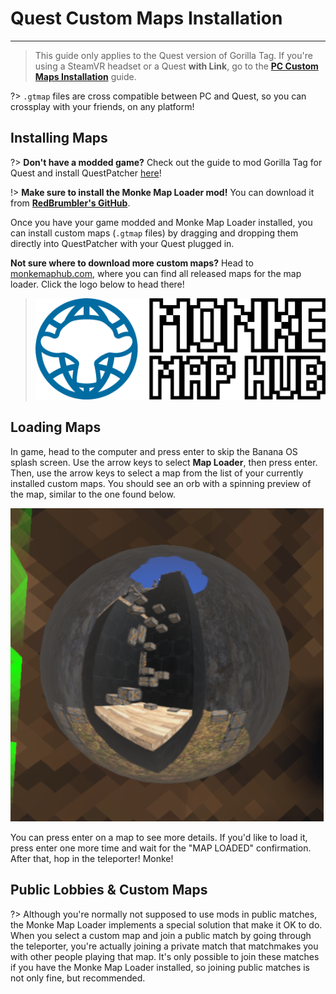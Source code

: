 # Quest Custom Maps Installation
---
>
> This guide only applies to the Quest version of Gorilla Tag.
> If you're using a SteamVR headset or a Quest **with Link**, go to the [**PC Custom Maps Installation**](pc-maploading) guide.

?> `.gtmap` files are cross compatible between PC and Quest, so you can crossplay with your friends, on any platform!

## Installing Maps
?> **Don't have a modded game?** Check out the guide to mod Gorilla Tag for Quest and install QuestPatcher [here](quest-guide)!

!> **Make sure to install the Monke Map Loader mod!** You can download it from [**RedBrumbler's GitHub**](https://github.com/RedBrumbler/MonkeMapLoader/releases/latest).

Once you have your game modded and Monke Map Loader installed, you can install custom maps (`.gtmap` files) by dragging and dropping them directly into QuestPatcher with your Quest plugged in.

**Not sure where to download more custom maps?** Head to [monkemaphub.com](https://monkemaphub.com), where you can find all released maps for the map loader. Click the logo below to head there!

> [![Monke Map Hub logo](/docs/files/MMHLOGO.png)](https://monkemaphub.com)

## Loading Maps
In game, head to the computer and press enter to skip the Banana OS splash screen. Use the arrow keys to select **Map Loader**, then press enter. Then, use the arrow keys to select a map from the list of your currently installed custom maps. You should see an orb with a spinning preview of the map, similar to the one found below.

![Orb Preview](/docs/files/orb.png)

You can press enter on a map to see more details. If you'd like to load it, press enter one more time and wait for the "MAP LOADED" confirmation. After that, hop in the teleporter! Monke!

## Public Lobbies & Custom Maps

?> Although you're normally not supposed to use mods in public matches, the Monke Map Loader implements a special solution that make it OK to do.
When you select a custom map and join a public match by going through the teleporter, you're actually joining a private match that matchmakes you with other people playing that map.
It's only possible to join these matches if you have the Monke Map Loader installed, so joining public matches is not only fine, but recommended.